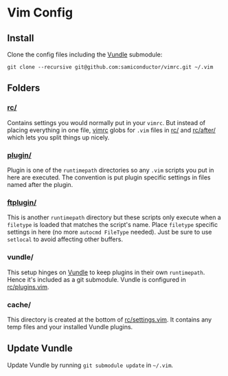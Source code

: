 # Vim Config

## Install

Clone the config files including the
[Vundle](https://github.com/gmarik/Vundle.vim) submodule:

`git clone --recursive git@github.com:samiconductor/vimrc.git ~/.vim`

## Folders

### [rc/](rc/)

Contains settings you would normally put in your `vimrc`. But instead of
placing everything in one file, [vimrc](vimrc) globs for `.vim` files in
[rc/](rc/) and [rc/after/](rc/after/) which lets you split things up
nicely.

### [plugin/](plugin/)

Plugin is one of the `runtimepath` directories so any `.vim` scripts you
put in here are executed. The convention is put plugin specific settings
in files named after the plugin.

### [ftplugin/](ftplugin/)

This is another `runtimepath` directory but these scripts only execute
when a `filetype` is loaded that matches the script's name. Place
`filetype` specific settings in here (no more `autocmd FileType`
needed). Just be sure to use `setlocal` to avoid affecting other
buffers.

### vundle/

This setup hinges on [Vundle](https://github.com/gmarik/Vundle.vim) to
keep plugins in their own `runtimepath`. Hence it's included as a git
submodule. Vundle is configured in [rc/plugins.vim](rc/plugins.vim).

### cache/

This directory is created at the bottom of
[rc/settings.vim](rc/settings.vim). It contains any temp files and your
installed Vundle plugins.

## Update Vundle

Update Vundle by running `git submodule update` in `~/.vim`.
